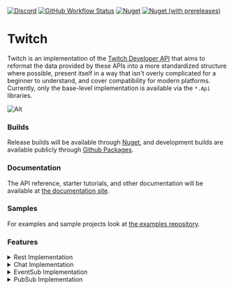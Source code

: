 [![Discord](https://discordapp.com/api/guilds/257698577894080512/widget.png "Discord Support Server")](https://discord.gg/yd8x2wM) 
[![GitHub Workflow Status](https://img.shields.io/github/actions/workflow/status/AuxLabs/Twitch/main.yml?logo=github "CI Status")](https://github.com/AuxLabs/Twitch/actions/workflows/main.yml)
[![Nuget](https://img.shields.io/nuget/v/AuxLabs.Twitch?logo=nuget)](https://www.nuget.org/packages/AuxLabs.Twitch/ "Nuget Release Version") [![Nuget (with prereleases)](https://img.shields.io/nuget/vpre/AuxLabs.Twitch?logo=nuget "Nuget Prerelease Version")](https://www.nuget.org/packages/AuxLabs.Twitch/)

# Twitch

Twitch is an implementation of the [Twitch Developer API](https://dev.twitch.tv/) that aims to reformat the data provided by these APIs into a more standardized structure where possible, present itself in a way that isn't overly complicated for a beginner to understand, and cover compatibility for modern platforms. Currently, only the base-level implementation is available via the `*.Api` libraries.

![Alt](https://repobeats.axiom.co/api/embed/acf35d86a762b5cebeda64f3907597676d78a84c.svg "Repobeats analytics image")

### Builds

Release builds will be available through [Nuget](https://www.nuget.org/packages/AuxLabs.Twitch/), and development builds are available publicly through [Github Packages](https://github.com/orgs/AuxLabs/packages?repo_name=Twitch).

### Documentation

The API reference, starter tutorials, and other documentation will be available at [the documentation site](https://docs.auxlabs.org/Twitch/).

### Samples

For examples and sample projects look at [the examples repository](https://github.com/AuxLabs/Twitch-Examples).

### Features
<details>
  <summary>Rest Implementation</summary>
  
- [x] Global ratelimit handling
- [ ] Unique endpoint ratelimit handling
- [x] Check arguments for validity before requests
- [x] Scope confirmation before requests
- [x] Ability to specify a custom rest api url
- [ ] All endpoint categories progress
  - [x] 5/5 Identity
  - [x] 1/1 Ads
  - [x] 2/2 Analytics
  - [x] 3/3 Bits
  - [x] 3/3 Channels
  - [x] 6/6 Channel Points
  - [x] 2/2 Charity
  - [x] 12/12 Chat
  - [x] 2/2 Clips
  - [x] 4/4 Entitlements
  - [ ] 0/12 Extensions
  - [x] 3/3 EventSub
  - [x] 2/2 Games
  - [x] 1/1 Goals
  - [x] 1/1 Hype Trains
  - [x] 19/19 Moderation
  - [x] 3/3 Polls
  - [x] 3/3 Predictions
  - [x] 2/2 Raids
  - [x] 6/6 Schedule
  - [x] 2/2 Search
  - [x] 3/3 Music
  - [x] 5/5 Streams
  - [x] 2/2 Subscriptions
  - [x] 2/2 Teams
  - [x] 9/9 Users
  - [x] 2/2 Videos
  - [x] 1/1 Whispers
  
</details>

<details>
  <summary>Chat Implementation</summary>
  
- [ ] Ratelimit handling
- [x] Automatic heartbeat
- [x] Automatic reconnection
- [x] Auto-detect unhandled tags
- [x] Connect to a custom websocket chat url
- [x] Authenticate anonymously
- [x] Handle all available events
  - [x] Capability Acknowledged
  - [x] Capability Denied
  - [x] Chat Cleared
  - [x] Message Deleted
  - [x] Global User State
  - [x] Notice Received
  - [x] Message Received
  - [x] Room State Received
  - [x] User Notice Received
  - [x] User State Received
  - [x] Whisper Received
  - [x] Channel Joined
  - [x] Channel Left
  - [x] Names Received
  
</details>

<details>
  <summary>EventSub Implementation</summary>
  
- [x] Subscribe/Unsubscribe/View subscriptions through Rest client
- [ ] Ratelimits and Subscription Costs
- [x] WebSocket client
- [ ] WebHook client
- [x] Automatic heartbeat
- [x] Automatic reconnection
- [x] Handle all available events
  - [x] Followers
  - [x] Subscriptions
  - [x] Bits Cheered
  - [x] Raids
  - [x] User Banned
  - [x] User Unbanned
  - [x] Moderators
  - [x] Rewards
  - [x] Redemptions
  - [x] Polls
  - [x] Predictions
  - [x] Charity Donations
  - [x] Charity Campaigns
  - [x] Drops Entitlements
  - [x] Extension Bits Transactions
  - [x] Goals
  - [x] Hype Trains
  - [x] Shield Mode
  - [x] Shoutouts
  - [x] Stream Status
  - [x] Authorization Granted/Revoked
  - [x] User Updated
  
</details>

<details>
  <summary>PubSub Implementation</summary>
  
- [ ] Ratelimits
- [x] Automatic heartbeat
- [x] Automatic reconnection
- [ ] Handle all available events
  - [ ] Bits
  - [ ] Bist Badge Unlocks
  - [ ] Channel Point Redemptions
  - [ ] Channel Subscriptions
  - [ ] Automod Queue
  - [ ] Moderator Actions
  - [ ] Low Trust User Status
  - [ ] Mdoerator Notifications
  - [ ] Whispers
  
</details>
